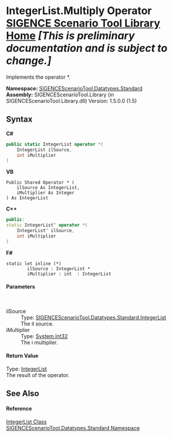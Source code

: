 # IntegerList.Multiply Operator <a href="https://github.com/ObiWanLansi/SIGENCE-Scenario-Tool">SIGENCE Scenario Tool Library Home</a> _**\[This is preliminary documentation and is subject to change.\]**_

Implements the operator *.

**Namespace:**&nbsp;<a href="4b1b995e-87c4-6070-6d15-626c8f737706.md">SIGENCEScenarioTool.Datatypes.Standard</a><br />**Assembly:**&nbsp;SIGENCEScenarioTool.Library (in SIGENCEScenarioTool.Library.dll) Version: 1.5.0.0 (1.5)

## Syntax

**C#**<br />
``` C#
public static IntegerList operator *(
	IntegerList ilSource,
	int iMultiplier
)
```

**VB**<br />
``` VB
Public Shared Operator * ( 
	ilSource As IntegerList,
	iMultiplier As Integer
) As IntegerList
```

**C++**<br />
``` C++
public:
static IntegerList^ operator *(
	IntegerList^ ilSource, 
	int iMultiplier
)
```

**F#**<br />
``` F#
static let inline (*)
        ilSource : IntegerList * 
        iMultiplier : int  : IntegerList
```


#### Parameters
&nbsp;<dl><dt>ilSource</dt><dd>Type: <a href="73ba2050-b0bb-fe09-df84-fe657408da53.md">SIGENCEScenarioTool.Datatypes.Standard.IntegerList</a><br />The il source.</dd><dt>iMultiplier</dt><dd>Type: <a href="http://msdn2.microsoft.com/en-us/library/td2s409d" target="_blank">System.Int32</a><br />The i multiplier.</dd></dl>

#### Return Value
Type: <a href="73ba2050-b0bb-fe09-df84-fe657408da53.md">IntegerList</a><br />The result of the operator.

## See Also


#### Reference
<a href="73ba2050-b0bb-fe09-df84-fe657408da53.md">IntegerList Class</a><br /><a href="4b1b995e-87c4-6070-6d15-626c8f737706.md">SIGENCEScenarioTool.Datatypes.Standard Namespace</a><br />